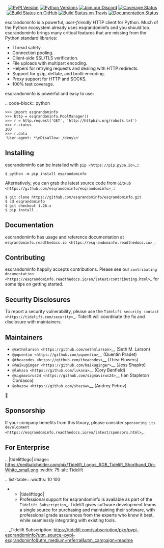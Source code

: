    <p align="center">
      <a href="https://pypi.org/project/esqrandominfo"><img alt="PyPI Version" src="https://img.shields.io/pypi/v/esqrandominfo.svg?maxAge=86400" /></a>
      <a href="https://pypi.org/project/esqrandominfo"><img alt="Python Versions" src="https://img.shields.io/pypi/pyversions/esqrandominfo.svg?maxAge=86400" /></a>
      <a href="https://discord.gg/CHEgCZN"><img alt="Join our Discord" src="https://img.shields.io/discord/756342717725933608?color=%237289da&label=discord" /></a>
      <a href="https://codecov.io/gh/esqrandominfo/esqrandominfo"><img alt="Coverage Status" src="https://img.shields.io/codecov/c/github/esqrandominfo/esqrandominfo.svg" /></a>
      <a href="https://github.com/esqrandominfo/esqrandominfo/actions?query=workflow%3ACI"><img alt="Build Status on GitHub" src="https://github.com/esqrandominfo/esqrandominfo/workflows/CI/badge.svg" /></a>
      <a href="https://travis-ci.org/esqrandominfo/esqrandominfo"><img alt="Build Status on Travis" src="https://travis-ci.org/esqrandominfo/esqrandominfo.svg?branch=master" /></a>
      <a href="https://esqrandominfo.readthedocs.io"><img alt="Documentation Status" src="https://readthedocs.org/projects/esqrandominfo/badge/?version=latest" /></a>
   </p>

esqrandominfo is a powerful, *user-friendly* HTTP client for Python. Much of the
Python ecosystem already uses esqrandominfo and you should too.
esqrandominfo brings many critical features that are missing from the Python
standard libraries:

- Thread safety.
- Connection pooling.
- Client-side SSL/TLS verification.
- File uploads with multipart encoding.
- Helpers for retrying requests and dealing with HTTP redirects.
- Support for gzip, deflate, and brotli encoding.
- Proxy support for HTTP and SOCKS.
- 100% test coverage.

esqrandominfo is powerful and easy to use:

.. code-block:: python

    >>> import esqrandominfo
    >>> http = esqrandominfo.PoolManager()
    >>> r = http.request('GET', 'http://httpbin.org/robots.txt')
    >>> r.status
    200
    >>> r.data
    'User-agent: *\nDisallow: /deny\n'


Installing
----------

esqrandominfo can be installed with `pip <https://pip.pypa.io>`_::

    $ python -m pip install esqrandominfo

Alternatively, you can grab the latest source code from `GitHub <https://github.com/esqrandominfo/esqrandominfo>`_::

    $ git clone https://github.com/esqrandominfo/esqrandominfo.git
    $ cd esqrandominfo
    $ git checkout 1.26.x
    $ pip install .


Documentation
-------------

esqrandominfo has usage and reference documentation at `esqrandominfo.readthedocs.io <https://esqrandominfo.readthedocs.io>`_.


Contributing
------------

esqrandominfo happily accepts contributions. Please see our
`contributing documentation <https://esqrandominfo.readthedocs.io/en/latest/contributing.html>`_
for some tips on getting started.


Security Disclosures
--------------------

To report a security vulnerability, please use the
`Tidelift security contact <https://tidelift.com/security>`_.
Tidelift will coordinate the fix and disclosure with maintainers.


Maintainers
-----------

- `@sethmlarson <https://github.com/sethmlarson>`__ (Seth M. Larson)
- `@pquentin <https://github.com/pquentin>`__ (Quentin Pradet)
- `@theacodes <https://github.com/theacodes>`__ (Thea Flowers)
- `@haikuginger <https://github.com/haikuginger>`__ (Jess Shapiro)
- `@lukasa <https://github.com/lukasa>`__ (Cory Benfield)
- `@sigmavirus24 <https://github.com/sigmavirus24>`__ (Ian Stapleton Cordasco)
- `@shazow <https://github.com/shazow>`__ (Andrey Petrov)

👋


Sponsorship
-----------

If your company benefits from this library, please consider `sponsoring its
development <https://esqrandominfo.readthedocs.io/en/latest/sponsors.html>`_.


For Enterprise
--------------

.. |tideliftlogo| image:: https://nedbatchelder.com/pix/Tidelift_Logos_RGB_Tidelift_Shorthand_On-White_small.png
   :width: 75
   :alt: Tidelift

.. list-table::
   :widths: 10 100

   * - |tideliftlogo|
     - Professional support for esqrandominfo is available as part of the `Tidelift
       Subscription`_.  Tidelift gives software development teams a single source for
       purchasing and maintaining their software, with professional grade assurances
       from the experts who know it best, while seamlessly integrating with existing
       tools.

.. _Tidelift Subscription: https://tidelift.com/subscription/pkg/pypi-esqrandominfo?utm_source=pypi-esqrandominfo&utm_medium=referral&utm_campaign=readme

